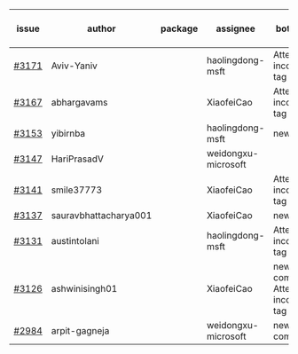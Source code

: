 | issue | author | package | assignee | bot advice | created date of issue | target release date | date from target |
| ------ | ------ | ------ | ------ | ------ | ------ | ------ | :-----: |
| [#3171](https://github.com/Azure/sdk-release-request/issues/3171) | Aviv-Yaniv |  | haolingdong-msft | Attention to inconsistent tag | 09-14 | 09-19 |  |
| [#3167](https://github.com/Azure/sdk-release-request/issues/3167) | abhargavams |  | XiaofeiCao | Attention to inconsistent tag | 09-14 | 09-20 |  |
| [#3153](https://github.com/Azure/sdk-release-request/issues/3153) | yibirnba |  | haolingdong-msft | new issue. | 09-11 | 09-26 |  |
| [#3147](https://github.com/Azure/sdk-release-request/issues/3147) | HariPrasadV |  | weidongxu-microsoft |  | 09-07 | 10-11 |  |
| [#3141](https://github.com/Azure/sdk-release-request/issues/3141) | smile37773 |  | XiaofeiCao | Attention to inconsistent tag | 09-05 | 09-19 |  |
| [#3137](https://github.com/Azure/sdk-release-request/issues/3137) | sauravbhattacharya001 |  | XiaofeiCao | new issue. | 09-02 | 10-17 |  |
| [#3131](https://github.com/Azure/sdk-release-request/issues/3131) | austintolani |  | haolingdong-msft | Attention to inconsistent tag | 08-30 | 09-01 |  |
| [#3126](https://github.com/Azure/sdk-release-request/issues/3126) | ashwinisingh01 |  | XiaofeiCao | new comment. Attention to inconsistent tag | 08-29 | 09-02 |  |
| [#2984](https://github.com/Azure/sdk-release-request/issues/2984) | arpit-gagneja |  | weidongxu-microsoft | new comment. | 07-05 | 09-30 |  |
